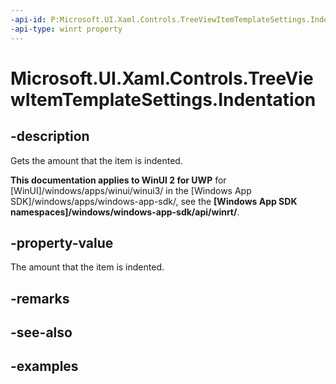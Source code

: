 ```yaml
---
-api-id: P:Microsoft.UI.Xaml.Controls.TreeViewItemTemplateSettings.Indentation
-api-type: winrt property
---
```

<!-- Property syntax.
public Thickness Indentation { get; }
-->

# Microsoft.UI.Xaml.Controls.TreeViewItemTemplateSettings.Indentation


## -description

Gets the amount that the item is indented.


**This documentation applies to WinUI 2 for UWP** for [WinUI]/windows/apps/winui/winui3/ in the [Windows App SDK]/windows/apps/windows-app-sdk/, see the **[Windows App SDK namespaces]/windows/windows-app-sdk/api/winrt/**.

## -property-value

The amount that the item is indented.


## -remarks


## -see-also


## -examples


